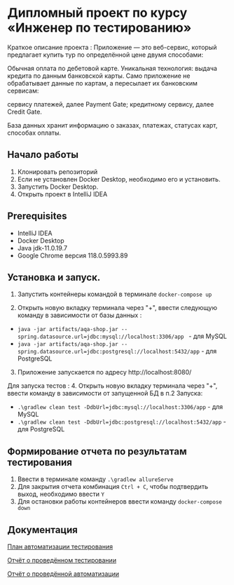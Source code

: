 # Дипломный проект по курсу «Инженер по тестированию»

Краткое описание проекта :
Приложение — это веб-сервис, который предлагает купить тур по определённой цене двумя способами:

Обычная оплата по дебетовой карте.
Уникальная технология: выдача кредита по данным банковской карты.
Само приложение не обрабатывает данные по картам, а пересылает их банковским сервисам:

сервису платежей, далее Payment Gate;
кредитному сервису, далее Credit Gate.

База данных хранит информацию о заказах, платежах, статусах карт, способах оплаты.

## Начало работы
1. Клонировать репозиторий
2. Если не установлен Docker Desktop, необходимо его и установить.
3. Запустить Docker Desktop.
4. Открыть проект в IntelliJ IDEA
   
## Prerequisites
* IntelliJ IDEA
* Docker Desktop
* Java jdk-11.0.19.7
* Google Chrome версия 118.0.5993.89

## Установка и запуск.

1. Запустить контейнеры командой в терминале `docker-compose up`

2. Открыть новую вкладку терминала через "+", ввести следующую команду в зависимости от базы данных :
- `java -jar artifacts/aqa-shop.jar --spring.datasource.url=jdbc:mysql://localhost:3306/app
  ` - для MySQL
- `java -jar artifacts/aqa-shop.jar --spring.datasource.url=jdbc:postgresql://localhost:5432/app` - для PostgreSQL
  
3. Приложение запускается по адресу http://localhost:8080/

Для запуска тестов :
4. Открыть новую вкладку терминала через "+", ввести команду в зависимости от запущенной БД в п.2 Запуска:
- `.\gradlew clean test -DdbUrl=jdbc:mysql://localhost:3306/app` - для MySQL
- `.\gradlew clean test -DdbUrl=jdbc:postgresql://localhost:5432/app` - для PostgreSQL

## Формирование отчета по результатам тестирования
1. Ввести в терминале команду `.\gradlew allureServe`
2. Для закрытия отчета комбинация `Ctrl + C`, чтобы подтвердить выход, необходимо ввести `Y`
3. Для остановки работы контейнеров ввести команду `docker-compose down`

## Документация
[План автоматизации тестирования](https://github.com/SmorodaKsu/Diplomaqa/blob/main/docs/Plan.md)

[Отчёт о проведённом тестировании](https://github.com/SmorodaKsu/Diplomaqa/blob/main/docs/Report.md)

[Отчёт о проведённой автоматизации](https://github.com/SmorodaKsu/Diplomaqa/blob/main/docs/Summary.md)

